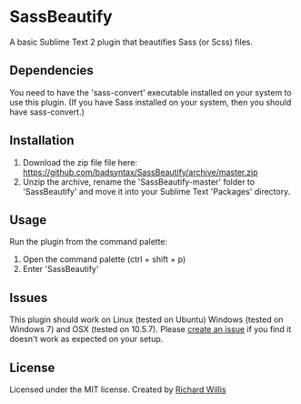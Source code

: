 # SassBeautify

A basic Sublime Text 2 plugin that beautifies Sass (or Scss) files. 

## Dependencies

You need to have the 'sass-convert' executable installed on your system to use this plugin. 
(If you have Sass installed on your system, then you should have sass-convert.)

## Installation

1. Download the zip file file here: https://github.com/badsyntax/SassBeautify/archive/master.zip
2. Unzip the archive, rename the 'SassBeautify-master' folder to 'SassBeautify' and move it into your 
Sublime Text 'Packages' directory.

## Usage

Run the plugin from the command palette:

1. Open the command palette (ctrl + shift + p)
2. Enter 'SassBeautify'

## Issues

This plugin should work on Linux (tested on Ubuntu) Windows (tested on Windows 7) and OSX (tested on 10.5.7).
Please [create an issue](https://github.com/badsyntax/SassBeautify/issues) if you find it doesn't work 
as expected on your setup.

## License

Licensed under the MIT license. Created by [Richard Willis](http://badsyntax.co/) 
